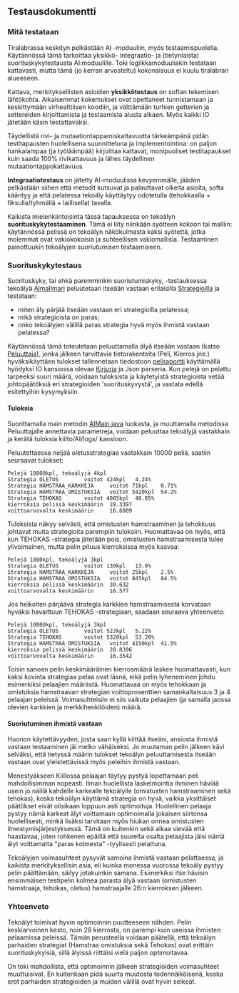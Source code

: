 ## Testausdokumentti

### Mitä testataan

Tiralabrassa keskityn pelkästään AI -moduuliin, myös testaamispuolella. Käytännössä tämä tarkoittaa yksikkö- integraatio- ja (tietynlaista) suorituskykytestausta AI:moduulille. Toki logiikkamoduuliakin testataan kattavasti, mutta tämä (jo kerran arvosteltu) kokonaisuus ei kuulu tiralabran alueeseen.

Kattava, merkityksellisten asioiden **yksikkötestaus** on softan tekemisen lähtökohta. Aikaisemmat kokemukset ovat opettaneet tunnistamaan ja keskittymään virhealttiisen koodiin, ja välttämään turhien getterien ja settereiden kirjoittamista ja testaamista alusta alkaen. Myös kaikki IO jätetään käsin testattavaksi.

Täydellistä rivi- ja mutaationtappamiskattavuutta tärkeämpänä pidän testitapausten huolellisena suunnitteluna ja implementointina: on paljon hankalampaa (ja työläämpää) kirjoittaa kattavat, monipuoliset testitapaukset kuin saada 100% rivikattavuus ja lähes täydellinen mutaationtappokattavuus.

**Integraatiotestaus** on jätetty AI-moduulissa kevyemmälle, jääden pelkästään siihen että metodit kutsuvat ja palauttavat oikeita asioita, softa kääntyy ja että pelatessa tekoäly käyttäytyy odotetulla (tehokkaalla + fiksulla/tyhmällä + laillisella) tavalla.

Kaikista mielenkiintoisinta tässä tapauksessa on tekoälyn **suorituskykytestaaminen**. Tämä ei liity niinkään syötteen kokoon tai malliin: käytännössä pelissä on tekoälyn näkökulmasta kaksi syötettä, jotka molemmat ovat vakiokokoisia ja suhteellisen vakiomallisia. Testaaminen painottuukin tekoälyjen *suoriutumisen* testaamiseen.

### Suorituskykytestaus

Suorituskyky, tai ehkä paremminkin suoriutumiskyky, -testauksessa tekoälyä [AlmaIlmari][AI] peluutetaan itseään vastaan erilaisilla [Strategioilla][strat] ja testataan:

- miten äly pärjää itseään vastaan eri strategioilla pelatessa;
- mikä strategioista on paras;
- onko tekoälyjen välillä paras strategia hyvä myös ihmistä vastaan pelatessa?

Käytännössä tämä toteutetaan peluuttamalla älyä itseään vastaan (katso [Peluuttaja][peluuttaja]), jonka jälkeen tarvittavia tietorakenteita (Peli, Kierros jne.) hyväksikäyttäen tulokset tallennetaan tiedostoon [peliraportti][peliraportti] käyttämällä hyödyksi IO kansiossa olevaa [Kirjuria][kirjuri] ja Json parseria. Kun pelejä on pelattu tarpeeksi suuri määrä, voidaan tuloksista ja käytetyistä strategioista vetää johtopäätöksiä eri strategioiden 'suorituskyvystä', ja vastata edellä esitettyihin kysymyksiin.

#### Tuloksia

Suorittamalla main metodin [AIMain.java][aimain] luokasta, ja muuttamalla metodissa Peluuttajalle annettavia parametreja, voidaan peluuttaa tekoälyjä vastakkain ja kerätä tuloksia kiilto/AI/logs/ kansioon.

Peluutettaessa neljää oletusstrategiaa vastakkain 10000 peliä, saatiin seuraavat tulokset:

```
Pelejä 10000kpl, tekoälyjä 4kpl
Strategia OLETUS 		voitot 424kpl	4.24%
Strategia HAMSTRAA_KARKKEJA 	voitot 71kpl	0.71%
Strategia HAMSTRAA_OMISTUKSIA 	voitot 5420kpl	54.2%
Strategia TEHOKAS 		voitot 4085kpl	40.85%
kierroksia pelissä keskimäärin 	28.3397
voittoarvovalta keskimäärin 	16.6009
```

Tuloksista näkyy selvästi, että omistusten hamstraaminen ja tehokkuus johtavat muita strategioita parempiin tuloksiin. Huomattavaa on myös, että kun TEHOKAS -strategia jätetään pois, omistusten hamstraamisesta tulee ylivoimainen, mutta pelin pituus kierroksissa myös kasvaa:

```
Pelejä 1000kpl, tekoälyjä 3kpl
Strategia OLETUS 		voitot 130kpl	13.0%
Strategia HAMSTRAA_KARKKEJA 	voitot 25kpl	2.5%
Strategia HAMSTRAA_OMISTUKSIA 	voitot 845kpl	84.5%
kierroksia pelissä keskimäärin 	30.632
voittoarvovalta keskimäärin 	16.577
```

Jos heikoiten pärjäävä strategia karkkien hamstraamisesta korvataan hyväksi havaittuun TEHOKAS -strategiaan, saadaan seuraava yhteenveto:

```
Pelejä 10000kpl, tekoälyjä 3kpl
Strategia OLETUS 		voitot 522kpl	5.22%
Strategia TEHOKAS 		voitot 5328kpl	53.28%
Strategia HAMSTRAA_OMISTUKSIA 	voitot 4150kpl	41.5%
kierroksia pelissä keskimäärin 	28.8396
voittoarvovalta keskimäärin 	16.3542
```

Toisin sanoen pelin keskimääräinen kierrosmäärä laskee huomattavasti, kun kaksi kovinta strategiaa pelaa ovat läsnä, eikä pelin lyheneminen johdu esimerkiksi pelaajien määrästä. Huomattavaa on myös tehokkaan ja omistuksia hamstraavan strategian voittoprosenttien samankaltaisuus 3 ja 4 pelaajan peleissä. Voimasuhteisiin ei siis vaikuta pelaajien (ja samalla jaossa olevien karkkien ja merkkihenkilöiden) määrä.

#### Suoriutuminen ihmistä vastaan

Huonon käytettävyyden, josta saan kyllä kiittää itseäni, ansiosta ihmistä vastaan testaaminen jäi melko vähäiseksi. Jo muutaman pelin jälkeen kävi selväksi, että tietyssä määrin tulokset tekoälyn peluuttamisesta itseään vastaan ovat yleistettävissä myös peleihin ihmistä vastaan.

Menestyäkseen Kiillossa pelaajan täytyy pystyä lopettamaan peli mahdollisimman nopeasti. Ilman huolellista laskelmointia ihminen häviää usein jo näillä kahdelle karkealle tekoälylle (omistusten hamstraaminen sekä tehokas), koska tekoälyn käyttämä strategia on hyvä, vaikka yksittäiset päätökset eivät olisikaan loppuun asti optimoituja. Huolellinen pelaaja pystyy nämä karkeat älyt voittamaan optimoimalla jokaisen siirtonsa huolellisesti, minkä lisäksi tarvitaan myös hiukan onnea omistusten ilmestymisjärjestyksessä. Tämä on kuitenkin sekä aikaa vievää että haastavaa, joten rohkenen epäillä että suurelta osalta pelaajista jäisi nämä älyt voittamatta "paras kolmesta" -tyylisesti pelattuna.

Tekoälyjen voimasuhteet pysyvät samoina ihmistä vastaan pelattaessa, ja kaikista merkityksellisin asia, eli kuinka monessa vuorossa tekoäly pystyy pelin päättämään, säilyy jotakuinkin samana. Esimerkiksi itse hävisin ensimmäisen testipelin kolmea parasta älyä vastaan (omistusten hamstraaja, tehokas, oletus) hamstraajalle 26:n kierroksen jälkeen.

### Yhteenveto

Tekoälyt toimivat hyvin optimoinnin puutteeseen nähden. Pelin keskiarvoinen kesto, noin 28 kierrosta, on parempi kuin useissa ihmisten pelaamissa peleissä. Tämän perusteella voidaan päätellä, että tekoälyn parhaiden strategiat (Hamstraa omistuksia sekä Tehokas) ovat erittäin suorituskykyisiä, sillä älyissä riittäisi vielä paljon optimoitavaa.

On toki mahdollista, että optimoinnin jälkeen strategioiden voimasuhteet muuttuisivat. En kuitenkaan pidä suurta muutosta todennäiköisenä, koska erot parhaiden strategioiden ja muiden välillä ovat hyvin selkeät.


[aimain]: https://github.com/xvixvi/kiilto/blob/TLproduction/kiilto/AI/src/tiralabra/iterointi/AIMain.java "AIMain.java"
[peliraportti]: https://github.com/xvixvi/kiilto/blob/TLproduction/dokumentaatio/tiralabra/pelit_10000kpl_02092017215513.txt "peliraportti"
[AI]: https://github.com/xvixvi/kiilto/blob/TLproduction/kiilto/AI/src/tiralabra/AlmaIlmari.java "AlmariIlmari.java"
[strat]: https://github.com/xvixvi/kiilto/blob/TLproduction/kiilto/AI/src/tiralabra/tietorakenteet/Strategia.java "Strategia.java"
[kirjuri]: https://github.com/xvixvi/kiilto/blob/TLproduction/kiilto/AI/src/tiralabra/IO/Kirjuri.java "Kirjuri.java"
[peluuttaja]: https://github.com/xvixvi/kiilto/blob/TLproduction/kiilto/AI/src/tiralabra/iterointi/Peluuttaja.java "Peluuttaja.java"
